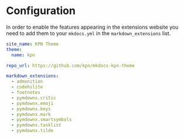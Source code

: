 # Configuration

In order to enable the features appearing in the extensions website you need
to add them to your `mkdocs.yml` in the `markdown_extensions` list.

```yaml
site_name: KPN Theme
theme:
  name: kpn

repo_url: https://github.com/kpn/mkdocs-kpn-theme

markdown_extensions:
  - admonition
  - codehilite
  - footnotes
  - pymdownx.critic
  - pymdownx.emoji
  - pymdownx.keys
  - pymdownx.mark
  - pymdownx.smartsymbols
  - pymdownx.tasklist
  - pymdownx.tilde
```
